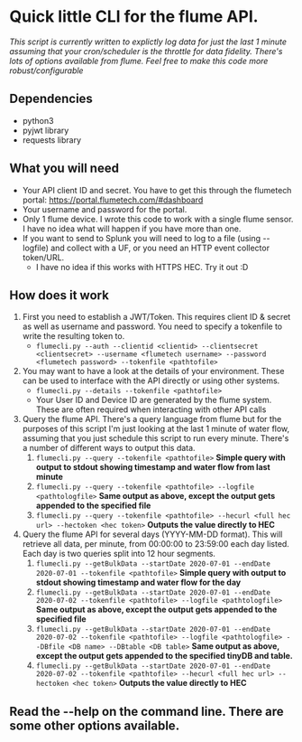 # Quick little CLI for the flume API.

*This script is currently written to explictly log data for just the last 1 minute assuming that your cron/scheduler is the throttle for data fidelity.  There's lots of options available from flume.  Feel free to make this code more robust/configurable*

## Dependencies
* python3
* pyjwt library
* requests library

## What you will need
* Your API client ID and secret.  You have to get this through the flumetech portal: https://portal.flumetech.com/#dashboard
* Your username and password for the portal.  
* Only 1 flume device.  I wrote this code to work with a single flume sensor.  I have no idea what will happen if you have more than one.
* If you want to send to Splunk you will need to log to a file (using --logfile) and collect with a UF, or you need an HTTP event collector token/URL.
	* I have no idea if this works with HTTPS HEC.  Try it out :D

## How does it work
1. First you need to establish a JWT/Token.  This requires client ID & secret as well as username and password.  You need to specify a tokenfile to write the resulting token to.
	* `flumecli.py --auth --clientid <clientid> --clientsecret <clientsecret> --username <flumetech username> --password <flumetech password> --tokenfile <pathtofile>`
2. You may want to have a look at the details of your environment.  These can be used to interface with the API directly or using other systems.
	* `flumecli.py --details --tokenfile <pathtofile>`
	* Your User ID and Device ID are generated by the flume system.  These are often required when interacting with other API calls
3. Query the flume API.  There's a query language from flume but for the purposes of this script I'm just looking at the last 1 minute of water flow, assuming that you just schedule this script to run every minute.  There's a number of different ways to output this data.
	1. `flumecli.py --query --tokenfile <pathtofile>` **Simple query with output to stdout showing timestamp and water flow from last minute**
	2. `flumecli.py --query --tokenfile <pathtofile> --logfile <pathtologfile>` **Same output as above, except the output gets appended to the specified file**
	3. `flumecli.py --query --tokenfile <pathtofile> --hecurl <full hec url> --hectoken <hec token>` **Outputs the value directly to HEC**
4. Query the flume API for several days (YYYY-MM-DD format). This will retrieve all data, per minute, from 00:00:00 to 23:59:00 each day listed.  Each day is two queries split into 12 hour segments.
	1. `flumecli.py --getBulkData --startDate 2020-07-01 --endDate 2020-07-01 --tokenfile <pathtofile>` **Simple query with output to stdout showing timestamp and water flow for the day**
	2. `flumecli.py --getBulkData --startDate 2020-07-01 --endDate 2020-07-02 --tokenfile <pathtofile> --logfile <pathtologfile>` **Same output as above, except the output gets appended to the specified file**
	3. `flumecli.py --getBulkData --startDate 2020-07-01 --endDate 2020-07-02 --tokenfile <pathtofile> --logfile <pathtologfile> --DBfile <DB name> --DBtable <DB table>` **Same output as above, except the output gets appended to the specified tinyDB and table.**
	4. `flumecli.py --getBulkData --startDate 2020-07-01 --endDate 2020-07-02 --tokenfile <pathtofile> --hecurl <full hec url> --hectoken <hec token>` **Outputs the value directly to HEC**
## Read the --help on the command line.  There are some other options available.
